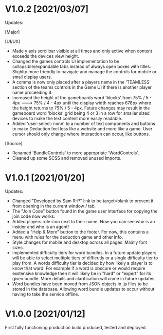 # V1.0.2 [2021/03/07]

Updates:

[Major]

[UI/UX]

-   Made y axis scrollbar visible at all times and only active when content exceeds the devices view height.
-   Changed the games controls UI implementation to be collapsible/expandable tabs instead of always open boxes with titles. Slighlty more friendly to navigate and manage the controls for mobile or small display users.
-   A comma is now only placed after a players name in the 'TEAMLESS' section of the teams controls in the Game UI if there is another player name proceeding it.
-   Increased the height of the gameboards word 'blocks' from 75% / 5 - 4px ---> 75% / 4 - 4px until the display width reaches 678px where the height returns to 75% / 5 - 4px. Future changes may result in the gameboard word 'blocks' grid being 4 or 3 in a row for smaller sized devices to make the text content more easily readable.
-   Added 'user-select: none' to a number of text components and buttons to make Deduction feel less like a website and more like a game. User cursor should only change where interaction can occur, like buttons.

[Source]

-   Renamed 'BundleControls' to more appropriate 'WordControls'.
-   Cleaned up some SCSS and removed unused imports.

# V1.0.1 [2021/01/20]

Updates:

-   Changed "Developed by Sam R-P" link to be target=blank to prevent it from opening in the current window / tab.
-   The "Join Code" button found in the game user interface for copying the join code now works.
-   Added players role icon next to their name. Now you can see who is an insider and who is an agent!
-   Added a "Help & More" button to the footer. For now, this contains a menu with rules for the deduction game and other info.
-   Style changes for mobile and desktop across all pages. Mainly font sizes.
-   Implemented difficulty tiers for word bundles. In a future update players will be able to select multiple tiers of difficutly or a single difficulty tier to play from. A words difficulty tier is decided by how likely a player is to know that word. For example if a word is obscure or would require exstensive knowledge then it will likely be in "hard" or "expert" for its given bundle. More details and clarification will come in future updates.
-   Word bundles have been moved from JSON objects in .js files to be stored in the database. Allowing word bundle updates to occur without having to take the service offline.

# V1.0.0 [2021/01/12]

First fully functioning production build produced, tested and deployed.
